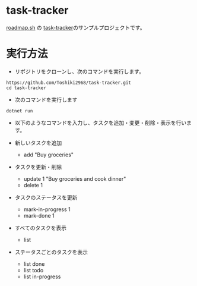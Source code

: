 # task-tracker
[roadmap.sh](https://roadmap.sh/) の [task-tracker]([https://roadmap.sh/projects/github-user-activity](https://roadmap.sh/projects/task-tracker))のサンプルプロジェクトです。

# 実行方法
- リポジトリをクローンし、次のコマンドを実行します。
```
https://github.com/Toshiki2968/task-tracker.git
cd task-tracker
```

- 次のコマンドを実行します
```
dotnet run
```

- 以下のようなコマンドを入力し、タスクを追加・変更・削除・表示を行います。
- 新しいタスクを追加
  - add "Buy groceries"

- タスクを更新・削除
  - update 1 "Buy groceries and cook dinner"
  - delete 1

- タスクのステータスを更新
  - mark-in-progress 1
  - mark-done 1

- すべてのタスクを表示
  - list

- ステータスごとのタスクを表示
  - list done
  - list todo
  - list in-progress
